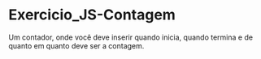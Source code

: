 # Exercicio_JS-Contagem
Um contador, onde você deve inserir quando inicia, quando termina e de quanto em quanto deve ser a contagem.
